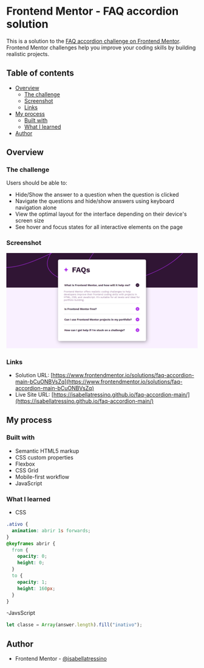 # Frontend Mentor - FAQ accordion solution

This is a solution to the [FAQ accordion challenge on Frontend Mentor](https://www.frontendmentor.io/challenges/faq-accordion-wyfFdeBwBz). Frontend Mentor challenges help you improve your coding skills by building realistic projects. 

## Table of contents

- [Overview](#overview)
  - [The challenge](#the-challenge)
  - [Screenshot](#screenshot)
  - [Links](#links)
- [My process](#my-process)
  - [Built with](#built-with)
  - [What I learned](#what-i-learned)
- [Author](#author)

## Overview

### The challenge

Users should be able to:

- Hide/Show the answer to a question when the question is clicked
- Navigate the questions and hide/show answers using keyboard navigation alone
- View the optimal layout for the interface depending on their device's screen size
- See hover and focus states for all interactive elements on the page

### Screenshot

![](./assets/images/screenshot.png)

### Links

- Solution URL: [https://www.frontendmentor.io/solutions/faq-accordion-main-bCuONBVsZq](https://www.frontendmentor.io/solutions/faq-accordion-main-bCuONBVsZq)
- Live Site URL: [https://isabellatressino.github.io/faq-accordion-main/](https://isabellatressino.github.io/faq-accordion-main/)

## My process

### Built with

- Semantic HTML5 markup
- CSS custom properties
- Flexbox
- CSS Grid
- Mobile-first workflow
- JavaScript

### What I learned

- CSS
```css
.ativo {
  animation: abrir 1s forwards;
}
@keyframes abrir {
  from {
    opacity: 0;
    height: 0;
  }
  to {
    opacity: 1;
    height: 160px;
  }
}
```

-JavsScript
```js
let classe = Array(answer.length).fill("inativo");
```

## Author

- Frontend Mentor - [@isabellatressino](https://www.frontendmentor.io/profile/isabellatressino)


